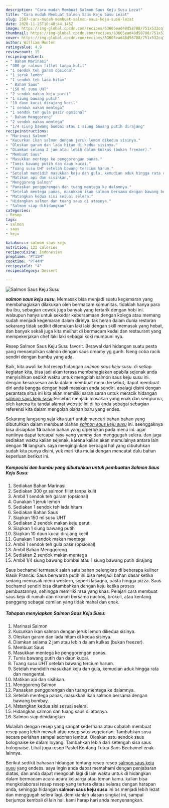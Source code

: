 ```yaml
---
description: "Cara mudah Membuat Salmon Saus Keju Susu Lezat"
title: "Cara mudah Membuat Salmon Saus Keju Susu Lezat"
slug: 2587-cara-mudah-membuat-salmon-saus-keju-susu-lezat
date: 2020-11-25T10:40:44.145Z
image: https://img-global.cpcdn.com/recipes/63605ead48d58788/751x532cq70/salmon-saus-keju-susu-foto-resep-utama.jpg
thumbnail: https://img-global.cpcdn.com/recipes/63605ead48d58788/751x532cq70/salmon-saus-keju-susu-foto-resep-utama.jpg
cover: https://img-global.cpcdn.com/recipes/63605ead48d58788/751x532cq70/salmon-saus-keju-susu-foto-resep-utama.jpg
author: William Hunter
ratingvalue: 4.9
reviewcount: 15
recipeingredient:
- " Bahan Marinasi"
- "300 gr salmon fillet tanpa kulit"
- "1 sendok teh garam opsional"
- "1 jeruk lemon"
- "1 sendok teh lada hitam"
- " Bahan Saus"
- "150 ml susu UHT"
- "2 sendok makan keju parut"
- "1 siung bawang putih"
- "10 daun kucai dirajang kecil"
- "1 sendok makan mentega"
- "1 sendok teh gula pasir opsional"
- " Bahan Menggoreng"
- "2 sendok makan mentega"
- "1/4 siung bawang bombai atau 1 siung bawang putih dirajang"
recipeinstructions:
- "Marinasi Salmon"
- "Kucurkan ikan salmon dengan jeruk lemon dikedua sisinya."
- "Oleskan garam dan lada hitam di kedua sisinya."
- "Diamkan selama 2 jam atau lebih dalam kulkas (bukan freezer)."
- "Membuat Saus"
- "Masukkan mentega ke penggorengan panas."
- "Tumis bawang putih dan daun kucai."
- "Tuang susu UHT setelah bawang tercium harum."
- "Setelah mendidih masukkan keju dan gula, kemudian aduk hingga rata dan mengental."
- "Matikan api dan sisihkan."
- "Menggoreng Salmon"
- "Panaskan penggorengan dan tuang mentega ke dalamnya."
- "Setelah mentega panas, masukkan ikan salmon bersama dengan bawang bombay."
- "Matangkan kedua sisi sesuai selera."
- "Hidangkan salmon dan tuang saus di atasnya."
- "Salmon siap dihidangkan"
categories:
- Resep
tags:
- salmon
- saus
- keju

katakunci: salmon saus keju 
nutrition: 121 calories
recipecuisine: Indonesian
preptime: "PT15M"
cooktime: "PT44M"
recipeyield: "4"
recipecategory: Dessert

---
```



![Salmon Saus Keju Susu](https://img-global.cpcdn.com/recipes/63605ead48d58788/751x532cq70/salmon-saus-keju-susu-foto-resep-utama.jpg)

<b><i>salmon saus keju susu</i></b>, Memasak bisa menjadi suatu kegemaran yang membahagiakan dilakukan oleh bermacam komunitas. tidaklah hanya para ibu ibu, sebagian cowok juga banyak yang tertarik dengan hobi ini. walaupun hanya untuk sekedar kebersamaan dengan kolega atau memang sudah menjadi kegemaran dalam dirinya. tak heran dalam dunia restoran sekarang tidak sedikit ditemukan laki laki dengan skill memasak yang hebat, dan banyak sekali juga kita melihat di bermacam kedai dan restaurant yang mempekerjakan chef laki laki sebagai koki mumpuni nya.

Resep Salmon Saus Keju Susu favorit. Berawal dari hidangan suatu pesta yang menampilkan salmon dengan saus creamy yg gurih. Iseng coba racik sendiri dengan bumbu yang ada.

Baik, kita awali ke hal resep hidangan <i>salmon saus keju susu</i>. di setiap kegiatan kita, bisa jadi akan terasa membahagiakan apabila sejenak anda menyisihkan sedikit waktu untuk mengolah salmon saus keju susu ini. dengan kesuksesan anda dalam membuat menu tersebut, dapat membuat diri anda bangga dengan hasil masakan anda sendiri. apalagi disini dengan perantara situs ini kita akan memiliki saran saran untuk meracik hidangan <u>salmon saus keju susu</u> tersebut menjadi masakan yang enak dan sempurna, oleh karena itu tandai alamat website ini di hp anda sebagai sebagian referensi kita dalam mengolah olahan baru yang endes.


Sekarang langsung saja kita start untuk mencari bahan bahan yang dibutuhkan dalam membuat olahan <u><i>salmon saus keju susu</i></u> ini. seenggaknya bisa disiapkan <b>15</b> bahan bahan yang diperlukan pada menu ini. agar nantinya dapat tercapai rasa yang yummy dan menggugah selera. dan juga sediakan waktu kalian sejenak, karena kalian akan memulainya antara lain dengan <b>16</b> langkah. saya menginginkan berbagai hal yang dibutuhkan sudah kita punya disini, yuk mari kita mulai dengan mencatat dulu bahan keperluan berikut ini.

<!--inarticleads1-->

##### Komposisi dan bumbu yang dibutuhkan untuk pembuatan Salmon Saus Keju Susu:

1. Sediakan  Bahan Marinasi
1. Sediakan 300 gr salmon fillet tanpa kulit
1. Ambil 1 sendok teh garam (opsional)
1. Gunakan 1 jeruk lemon
1. Sediakan 1 sendok teh lada hitam
1. Sediakan  Bahan Saus
1. Siapkan 150 ml susu UHT
1. Sediakan 2 sendok makan keju parut
1. Siapkan 1 siung bawang putih
1. Siapkan 10 daun kucai dirajang kecil
1. Gunakan 1 sendok makan mentega
1. Ambil 1 sendok teh gula pasir (opsional)
1. Ambil  Bahan Menggoreng
1. Sediakan 2 sendok makan mentega
1. Ambil 1/4 siung bawang bombai atau 1 siung bawang putih dirajang


Saus bechamel termasuk salah satu bahan pelengkap di beberapa kuliner klasik Prancis. Saus berwarna putih ini bisa menjadi bahan dasar ketika sedang memasak menu western, seperti lasagna, pasta hingga pizza. Saus bechamel sendiri bisa ditambahkan dengan keju ketika proses pembuatannya, sehingga memiliki rasa yang khas. Pelajari cara membuat saus keju di rumah dan nikmati bersama nachos, brokoli, atau kentang panggang sebagai camilan yang tidak mahal dan enak. 

<!--inarticleads2-->

##### Tahapan menyiapkan Salmon Saus Keju Susu:

1. Marinasi Salmon
1. Kucurkan ikan salmon dengan jeruk lemon dikedua sisinya.
1. Oleskan garam dan lada hitam di kedua sisinya.
1. Diamkan selama 2 jam atau lebih dalam kulkas (bukan freezer).
1. Membuat Saus
1. Masukkan mentega ke penggorengan panas.
1. Tumis bawang putih dan daun kucai.
1. Tuang susu UHT setelah bawang tercium harum.
1. Setelah mendidih masukkan keju dan gula, kemudian aduk hingga rata dan mengental.
1. Matikan api dan sisihkan.
1. Menggoreng Salmon
1. Panaskan penggorengan dan tuang mentega ke dalamnya.
1. Setelah mentega panas, masukkan ikan salmon bersama dengan bawang bombay.
1. Matangkan kedua sisi sesuai selera.
1. Hidangkan salmon dan tuang saus di atasnya.
1. Salmon siap dihidangkan


Mulailah dengan resep yang sangat sederhana atau cobalah membuat resep yang lebih mewah atau resep saus vegetarian. Tambahkan susu secara perlahan sampai adonan lembut. Oleskan satu sendok saus bolognaise ke dalam loyang. Tambahkan lebih dari setengah sisa saus bolognaise. Lihat juga resep Pastel Kentang Tutup Saos Bechamel enak lainnya. 

Berikut sedikit bahasan hidangan tentang resep resep <u>salmon saus keju susu</u> yang endess. saya ingin anda dapat memahami dengan penjabaran diatas, dan anda dapat mengolah lagi di lain waktu untuk di hidangkan dalam bermacam acara acara keluarga atau teman kamu. kalian bisa mengkolaborasi resep resep yang tertera diatas selaras dengan harapan anda, sehingga hidangan <b>salmon saus keju susu</b> ini bs menjadi lebih lezat dan menggugah selera lagi. demikianlah ulasan singkat ini, sampai berjumpa kembali di lain hal. kami harap hari anda menyenangkan.
